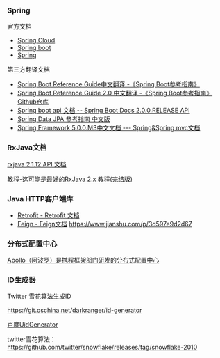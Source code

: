### Spring

官方文档

- [Spring Cloud](http://projects.spring.io/spring-cloud/)
- [Spring boot](https://projects.spring.io/spring-boot/)
- [Spring](https://projects.spring.io/spring-framework/)

第三方翻译文档

* [Spring Boot Reference Guide中文翻译 -《Spring Boot参考指南》](https://qbgbook.gitbooks.io/spring-boot-reference-guide-zh/content/)
* [Spring Boot Reference Guide 2.0 中文翻译 -《Spring Boot参考指南》](https://legacy.gitbook.com/book/jack80342/spring-boot/details)  [Github仓库](https://github.com/jack80342/Spring-Boot-Reference-Guide)
* [Spring boot api 文档 -- Spring Boot Docs 2.0.0.RELEASE API](https://docs.spring.io/spring-boot/docs/2.0.0.RELEASE/api/)
* [Spring Data JPA 参考指南 中文版](https://www.gitbook.com/book/ityouknow/spring-data-jpa-reference-documentation/details)
* [Spring Framework 5.0.0.M3中文文档 --- Spring&Spring mvc文档](https://github.com/muyinchen/Spring-Framework-5.0.0.M3-CN/blob/master/SUMMARY.md)


### RxJava文档

[rxjava 2.1.12 API 文档](http://reactivex.io/RxJava/2.x/javadoc/)

[教程-这可能是最好的RxJava 2.x 教程(完结版)](https://www.jianshu.com/p/0cd258eecf60)



### Java HTTP客户端库

- [Retrofit - Retrofit 文档](https://square.github.io/retrofit/)
- [Feign - Feign文档](https://github.com/OpenFeign/feign)  https://www.jianshu.com/p/3d597e9d2d67






### 分布式配置中心

[Apollo（阿波罗）是携程框架部门研发的分布式配置中心](https://github.com/ctripcorp/apollo)

### ID生成器

Twitter 雪花算法生成ID

<https://git.oschina.net/darkranger/id-generator>

[百度UidGenerator](https://github.com/baidu/uid-generator/blob/master/README.zh_cn.md)

twitter雪花算法：<https://github.com/twitter/snowflake/releases/tag/snowflake-2010>